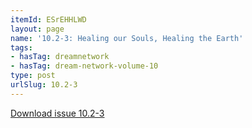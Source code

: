 ```yaml
---
itemId: ESrEHHLWD
layout: page
name: '10.2-3: Healing our Souls, Healing the Earth'
tags:
- hasTag: dreamnetwork
- hasTag: dream-network-volume-10
type: post
urlSlug: 10.2-3
---
```

<a href="files/pdfs/Volume_10/10.2-3-Dream-Network-Journal_Volume-10_No-2-3.pdf" download="">Download issue 10.2-3</a>